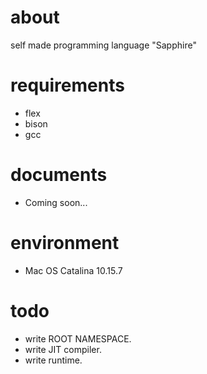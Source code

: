 # about
self made programming language "Sapphire"

# requirements
- flex
- bison
- gcc

# documents
- Coming soon...

# environment
- Mac OS Catalina 10.15.7

# todo
- write ROOT NAMESPACE.
- write JIT compiler.
- write runtime.